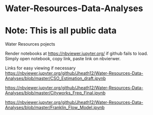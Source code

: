 # Water-Resources-Data-Analyses
# Note: This is all public data
Water Resources pojects


Render notebooks at https://nbviewer.jupyter.org/ if github fails to load. Simply open notebook, copy link, paste link on nbvierwer.

Links for easy viewing if necessary
https://nbviewer.jupyter.org/github/Jheath12/Water-Resources-Data-Analyses/blob/master/CSO_Estimation_draft.ipynb

https://nbviewer.jupyter.org/github/Jheath12/Water-Resources-Data-Analyses/blob/master/Cityworks_Freq_Final.ipynb

https://nbviewer.jupyter.org/github/Jheath12/Water-Resources-Data-Analyses/blob/master/Franklin_Flow_Model.ipynb
